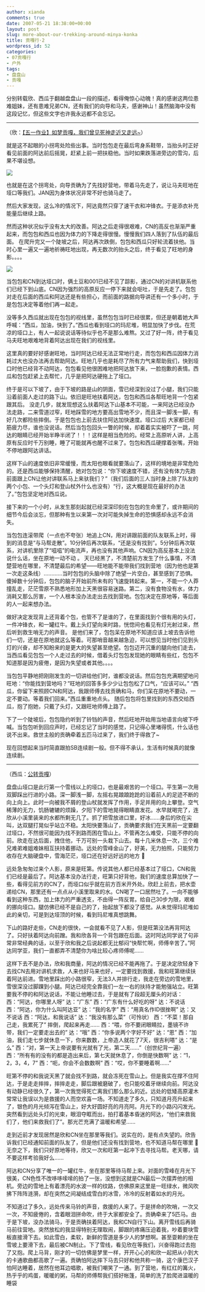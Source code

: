 ```yaml
---
author: xianda
comments: true
date: 2007-05-21 18:38:00+00:00
layout: post
slug: more-about-our-trekking-around-minya-konka
title: 贡嘎行·2
wordpress_id: 52
categories:
- 07贡嘎行
- 户外
tags:
- 盘盘山
- 贡嘎
---
```


分别转载欣、西瓜于翻越盘盘山一段的描述，看得俺惊心动魄！真的感谢这两位患难姐妹，还有患难兄弟CN，还有我们的向导和马夫，感谢神山！虽然脑海中没有这段记忆，但这些文字也许我永远都不会忘记。








* * *








（欣：[【五一作业】如梦贡嘎，我们曾见死神走近又走远~](http://www6.tianya.cn/new/publicforum/Content.asp?idWriter=9777393&Key=831034648&strItem=travel&idArticle=118408&flag=1)）





就是这不起眼的小拐弯处险些出事。当时包包走在最后弯身系鞋带，当抬头时正好看见前面的阿达前后摇晃，赶紧上前一把扶稳他。当时如果跌落进旁边的雪沟，后果不堪设想。


![](http://tkfiles.storage.msn.com/y1p4g3jqV0MUElg3Ozjsy7nw1nSAkfOLqsTPd4JyJ5_MHHdAyPndxxWQc-FfYmKO1c-)

<!-- more -->

也就是在这个拐弯处，向导贡确为了先找好营地，带着马先走了，说让马夫旺地在垭口等我们。JAN因为身体状况非常不好也骑马走了。

然后大家发现，这么冷的情况下，阿达竟然只穿了速干衣和冲锋衣。于是添衣补充能量后继续上路。

然而这种状况似乎没有太大的改善。阿达之后走得很艰难，CN的高反也渐渐严重起来，而包包和西瓜也因为体力的下降走得很慢。慢慢我们四人落到了队伍的最后面。
在爬升完又一个陡坡之后，阿达再次跌倒，包包和西瓜只好轮流着扶他。当时心里一遍又一遍地祈祷旺地出现，再无数次的抬头之后，终于看见了旺地的身影。。。。


![](http://tkfiles.storage.msn.com/y1p4g3jqV0MUEkdC8BbULbAxeMJBt6loQjNY_K1SpnPgAReUh9m8EN_eoLIu5JSVdEK)



当包包和CN到达垭口时，俩土豆和001已经不见了踪影，通过CN的对讲机联系他们已经下到山底。CN因为强烈的高原反应一停下来就会呕吐，于是先走了。包包对走在后面的西瓜和阿达还是有些担心，而前面的路据向导讲还有一个多小时，于是包包决定等着他们再一起走。

没等多久西瓜就出现在包包的视线里，虽然包包当时已经很累，但还是朝着她大声呼喊：“西瓜，加油，快到了。”西瓜也看到垭口的玛尼堆，明显加快了步伐。在荒凉的垭口上，有人一起说说话等待似乎也不是那么难熬。又过了好一阵，终于看见马夫旺地艰难地背着阿达出现在我们的视线里。

这里真的要好好感谢旺地，当时阿达已经无法正常地行走，而包包和西瓜因体力消耗过大也没办法再去帮助阿达。旺地几乎也是耗尽了所有力气来帮助我们，快到垭口时他已经背不动阿达，包包看见他很困难地把阿达放下来，一脸抱歉的表情。西瓜和包包赶紧上去帮忙，几乎是把阿达硬拖上了垭口。

终于是可以下坡了，由于下坡的路是山的阴面，雪已经深到没过了小腿，我们只能沿着前面人走过的路下山。依旧是旺地扶着阿达，包包和西瓜各帮旺地背一个包紧跟其后。
没走几步，就发现想这么扶着阿达下山基本不可能，一来阿达已经没办法走路，二来雪道过窄，旺地踩雪的地方要高出雪地不少，而且深一脚浅一脚，有好几次都险些摔倒。于是包包也上前去扶住阿达加快速度。垭口过后 大家都已经筋疲力尽，谁也没说话。然后当包包回头一瞥的时候，却着着实实被吓了一跳，阿达的眼睛已经开始半睁半闭了！！！这样是相当危险的。经常上高原听人讲，上高原有反应时千万别睡，睡了可能就再也醒不过来了。包包和西瓜硬撑着张嘴，开始不停地跟阿达讲话。

这样下山的速度依旧非常缓慢，而太阳也眼看就要落山了，这样的境地是非常危险的。还是西瓜能够保持清醒，她对包包说：“你下坡速度不错，还有没有体力先跑前面跟上CN让他对讲联系马上来驮我们？”（我们后面的三人当时身上除了队友的两个小包、一个头灯和登山杖外什么也没有）“行，这大概是现在最好的办法了。”包包坚定地对西瓜说。






接下来的一个小时，从发生那刻起就已经深深印刻在包包的生命里了，或许期间的细节今后会淡忘，但那种有生以来第一次对可能失掉生命的恐惧感却永远不会消失。

当包包连滚带爬（一点也不夸张）地追上CN，用对讲跟前面的队友联系上时，得到的消息是“与马帮走散”。10分钟后再次联系，“还是没有找到”。5分钟后再次联系，对讲机里除了“嗞嗞”的电流声，再也没有其他声响。CN因为高反基本上没法说什么话，坐在原地一动不动
。
天已经黑了，不清楚前方发生了什么事情，不清楚营地在哪里，不清楚最后的希望——旺地能不能带我们找到营地（因为他也是第一次走这条线）…………当时包包的头脑中除了绝望一片空白，甚至感到了恐惧。
傻掉数十分钟后，包包的脑子开始前所未有的飞速旋转起来。第一，不能一个人莽撞乱走，茫茫雪原不熟悉地形加上天黑很容易迷路。第二，没有食物没有水，体力消耗又那么厉害，一个人根本没办法走出去找到营地。包包决定在原地等，等后面的人一起来想办法。

做好决定发现背上还背着个包，也管不了是谁的了，在里面找到个很有用的头灯，一件冲锋衣，和一罐红牛。戴上头灯望向来时路，恍惚间也看见有灯光射过来，然后听到救生哨无力的声音。
是他们来了，包包呆在原地不知道应该上坡去告诉他们一切，还是在原地就这么等着。可那哨音越来越急迫，可以想见当时他们见到头灯的兴奋，却不知盼来的是更大的失望甚至绝望。包包迈开沉重的腿向他们走去，当西瓜看见包包一个人走过去的时候，借着头灯包包发现她的眼睛有些红，包包不知道那是因为疲倦，是因为失望或者其他。。。。




当包包平静地把刚刚发生的一切讲给他们时，谁都没说话。然后包包充满期望地问旺地：“你能找到营地吗？”旺地的回答多多少少让包包松了口气，“应该可以。” “西瓜，你留下来照顾CN和阿达，我跟师傅去找贡确和马，你们呆在原地不要动，一定不要动。等着我们回来。”西瓜重重地点头。 随后包包将包里找到的东西交给西瓜，抱了抱她，只戴了头灯，又跟旺地师傅上路了。

下了一个陡坡后，包包隐约听到了铃铛的声音，然后旺地开始用当地语言向坡下呼喊。当包包听到回应声时，已经忘记了当时的感觉，只记得心里堵得慌，什么话也说不出来。救世主般的贡确牵着五匹马过来了，我们终于得救了~

现在回想起来当时简直跟拍SB连续剧一般。但不得不承认，生活有时候真的就像连续剧。











* * *






（西瓜：[公转贡嘎](http://flowwind1980.spaces.live.com/Blog/cns!FAE3AF8672CA2B99!174.entry?owner=1)）





盘盘山垭口是此行第一个雪线以上的垭口，也是最艰苦的一个垭口。平生第一次用双脚踩出行进的小路。深一脚浅一脚，左摇右晃踉踉跄跄的沿着前人的足迹不断的向上向上。此时一向被我不屑的登山杖就发挥了作用，手足并用的向上攀登。空气稀薄的无力，饥肠辘辘的烦躁，夕阳下的雪地晃得眼睛直发花。水早就喝完了，连欣从小溪里装来的水都所剩无几了。抓了把雪放进口里，好冰……身后的欣在尖叫，达双腿打晃似乎站立不稳。太阳快要落山了，贡确要求我们在天黑前一定要翻过垭口，不然很可能因为找不到路而困在雪山上。不管再怎么难受，只能不停的向前。欣走在达后面，拽住他，千万可别一头栽下山去。每十几米休息一次，三个难兄难弟难姐难妹相互扶持着挪动。远处的雪峰金山了，好美，无力拍照，只能努力收存在大脑硬盘中，雪海茫茫，垭口还在好远好远的地方 




远处急匆匆过来个人影，原来是旺第。传说其他人都已经基本过了垭口，CN和我们已经是最后了。阿达基本没办法行走，旺第只好背他，我们的速度总算加快了一些，看得见前方的CN了，而垭口似乎就在前方百米开外处。欣赶上前去，把水壶递给CN，那里还有一点点从小溪里取来的水。CN喝了一口居然吐了。一向不能够看到这种东西，加上体力的严重透支，不由得一阵反胃。给自己30步为限，艰难的挪向垭口。腿仿佛已经不是自己的了，抬起放下都没了感觉。从未觉得玛尼堆如此的亲切，可是到达垭顶的时候，看到玛尼堆真想跳舞。




下山的路好走些，CN走的很快，一会就看不见了人影，但是旺第没法再背阿达了。只好扶着阿达向前蹭。我和欣各背一个背包跟在后面。这时阿达同学说了句非常非常经典的话，以至于欣和我之后说起都无比郁闷“快帮忙啊，师傅辛苦了。”阿达同学亚，我们一直都弄不清楚你为啥比较心疼师傅呢……




这样下去不是办法，欣和我商量，阿达的情况已经不能再拖了。于是决定欣轻身下去找CN去用对讲机求救，人来也好马来也好，一定要找到救援，我和旺第继续扶着阿达前进。雪地里踩出的小路很窄，无法3人并排行走，我走在旁边的雪地里，雪很深没过脚踝到小腿。阿达已经完全靠我们一左一右的扶持才能勉强站立。旺第要我不停的和阿达说话，不能让他睡过去，于是就有了段超无厘头的对话：
西：“阿达，你哪里人呀”
达：“广东”
西：“广东有什么好吃的呀”
达：不说话
西：“阿达，你为什么叫阿达亚”
达：“我的名字”
西：“用真名作ID很挫啊”
达：又不说话
西：“阿达，和我说话”
达：“我没有那么菜”（可怜状）
西：“不菜！那自己走，我累死了”
摔倒，爬起来再走……
西：“喂，你不要闭眼睛拉，墨镜不许带，我们一定要走出去的”
达：“哦”
西：“你多说两个字好不好”
达：“恩”
西：“加油，我们走七步就休息一下，你来数数，上帝造人就花了7天，很吉利嗒”
达：“是么”
西：“对，第一天上帝说要有光就有了光，第二天……”（创世纪背一遍）
西：“所有有的没有的都是造出来后，第七天就休息了，你倒是快数啊”
达：“1，2，3，4，7”
西：“呃，你会不会数数啊”
西：“哎，你不要睡着啊……”




旺第不停的和我说天黑了就会找不到路，就会冻死在雪山上。但是我实在撑不住阿达，于是走走摔摔，摔摔走走，脚后跟被磨破了，也只能咬着牙继续向前。阿达没有动静已经很久了，第一次我觉得死亡离我们那么那么的近。远处的低矮高原灌木常常让我误以为是救援的人而空欢喜一场。不知道走了多久，只知道月亮升起来了，银色的月光倾泻在雪山上，好大好圆好亮的月亮阿。月光下的小路闪闪发光。突然看到远处头灯的光束，眼泪夺眶而出，拍打着基本昏迷的阿达，“他们来救我们了，他们来救我们了”。那光芒充满了温暖和希望……




走到近前才发现居然是欣和CN坐在那里等我们。说实在的，是有点失望的。欣告诉我们已经通知前面的队友了，但是他们还没有找到营地，也不知道马帮在哪里  无奈之下，我们只好原地等待，欣又一次和旺第一起冲下去寻找马帮。老天哪，请不要这样考验我好么……




阿达和CN分享了唯一的一罐红牛，坐在那里等待马帮上来。对面的雪峰在月光下很美，CN色性不改哆哆嗦嗦的拍了一张，没想到这就是CN最后一次摆弄他的相机。旁边的雪地上有着漂亮的水波一样的纹路，仿佛原来这里是一旺绿水，微风吹拂下阵阵涟漪，却在突然之间凝结成雪白的冰雪，冷冷的反射着如水的月光。




不知道过了多久，远处传来马铃的声音，救援的人来了。于是拼命的吹哨，一次又一次，不知疲倦的，含着眼泪拼命吹，终于大家都安全了。贡确牵来了5匹马。由于是下坡，没办法骑马，于是贡确扶着阿达，我和CN自行下山。离开雪线后再骑马前往营地。突然放松的我显得特别无理取闹，脚跟的疼痛压迫着我，吵着要块雪板直接滑下去。如此雪白，柔软，新鲜的雪道是多少人的梦想啊。甚至耍赖的坐在雪坡上要滑下去，最后被CN制止。下了雪线，看见欣在等我们，兴奋得跑过去抱了又抱。爬上马背，刚才的一切仿佛是梦里一样，开开心心的和欣一起把从小到大的卡通歌曲都高歌了一遍。贡确怕阿达摔下马去只好和他共称一骑，这个康巴汉子怕阿达睡着，居然在他耳边唱歌，被我们嘲笑了一通。到了营地，有红红的篝火，热乎乎的鸡蛋，暖暖的粥，马帮的师傅帮我们搭好帐篷，简单的洗了脸爬进温暖的睡袋
